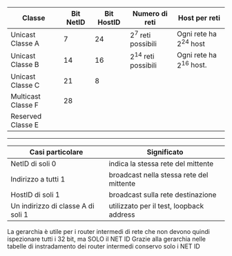 
| Classe             | Bit NetID | Bit HostID | Numero di reti          | Host per reti               |
| ------------------ | --------- | ---------- | ----------------------- | --------------------------- |
| Unicast Classe A   | 7         | 24         | $2^7$ reti possibili    | Ogni rete ha $2^{24}$ host  |
| Unicast Classe B   | 14        | 16         | $2^{14}$ reti possibili | Ogni rete ha $2^{16}$ host. |
| Unicast Classe C   | 21        | 8          |                         |                             |
| Multicast Classe F | 28        |            |                         |                             |
| Reserved Classe E  |           |            |                         |                             |

---

| Casi particolare | Significato |
| ---- | ---- |
| NetID di soli 0 | indica la stessa rete del mittente |
| Indirizzo a tutti 1 | broadcast nella stessa rete del mittente |
| HostID di soli 1 | broadcast sulla rete destinazione |
| Un indirizzo di classe A di soli 1 | utilizzato per il test, loopback address |

La gerarchia è utile per i router intermedi di rete che non devono quindi ispezionare tutti i 32 bit, ma SOLO il NET ID
Grazie alla gerarchia nelle tabelle di instradamento dei router intermedi conservo solo i NET ID
